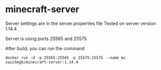 # minecraft-server

Server settings are in the server.properties file
Tested on server version 1.14.4

Server is using ports 25565 and 25575

After build, you can run the command

`docker run -d -p 25565:25565 -p 25575:25575 --name mc zaichegk/minecraft-server:1.14.4`
